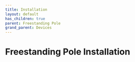 ```yaml
---
title: Installation
layout: default
has_children: true
parent: Freestanding Pole
grand_parent: Devices
---
```


# Freestanding Pole Installation
